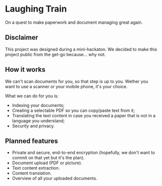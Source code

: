 # Laughing Train

On a quest to make paperwork and document managing great again.

## Disclaimer

This project was designed during a mini-hackaton. We decided to make this project public from the get-go because... why not.

## How it works

We can't scan documents for you, so that step is up to you. Wether you want to use a scanner or your mobile phone, it's your choice.

What we can do for you is:

- Indexing your documents;
- Creating a selectable PDF so you can copy/paste text from it;
- Translating the text content in case you received a paper that is not in a language you understand;
- Security and privacy.

## Planned features

- Private and secure, end-to-end encryption (hopefully, we don't want to commit on that yet but it's the plan).
- Document upload (PDF or picture).
- Text content extraction.
- Content translation.
- Overview of all your uploaded documents.
